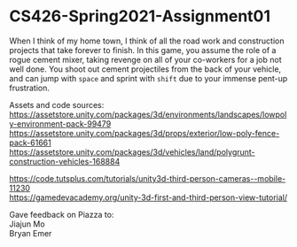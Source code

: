 ﻿# CS426-Spring2021-Assignment01

When I think of my home town, I think of all the road work and construction projects that take forever to finish. In this game, you assume the role of a rogue cement mixer, taking revenge on all of your co-workers for a job not well done. You shoot out cement projectiles from the back of your vehicle, and can jump with `space` and sprint with `shift` due to your immense pent-up frustration. 

Assets and code sources:  
https://assetstore.unity.com/packages/3d/environments/landscapes/lowpoly-environment-pack-99479
https://assetstore.unity.com/packages/3d/props/exterior/low-poly-fence-pack-61661
https://assetstore.unity.com/packages/3d/vehicles/land/polygrunt-construction-vehicles-168884

https://code.tutsplus.com/tutorials/unity3d-third-person-cameras--mobile-11230  
https://gamedevacademy.org/unity-3d-first-and-third-person-view-tutorial/

Gave feedback on Piazza to:  
Jiajun Mo  
Bryan Emer
